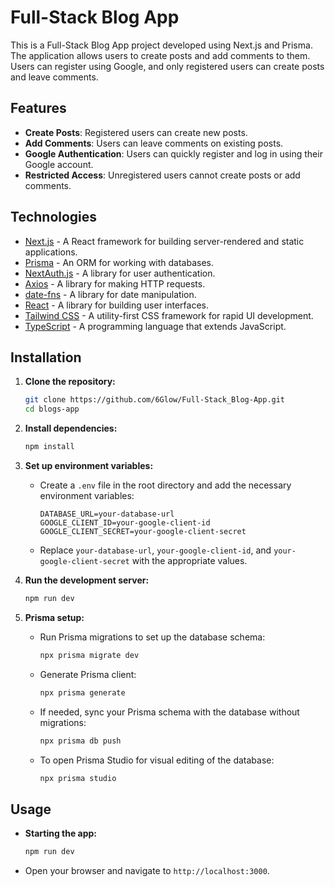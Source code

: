 # Full-Stack Blog App

This is a Full-Stack Blog App project developed using Next.js and Prisma. The application allows users to create posts and add comments to them. Users can register using Google, and only registered users can create posts and leave comments.

## Features

- **Create Posts**: Registered users can create new posts.
- **Add Comments**: Users can leave comments on existing posts.
- **Google Authentication**: Users can quickly register and log in using their Google account.
- **Restricted Access**: Unregistered users cannot create posts or add comments.

## Technologies

- [Next.js](https://nextjs.org/) - A React framework for building server-rendered and static applications.
- [Prisma](https://www.prisma.io/) - An ORM for working with databases.
- [NextAuth.js](https://next-auth.js.org/) - A library for user authentication.
- [Axios](https://axios-http.com/) - A library for making HTTP requests.
- [date-fns](https://date-fns.org/) - A library for date manipulation.
- [React](https://reactjs.org/) - A library for building user interfaces.
- [Tailwind CSS](https://tailwindcss.com/) - A utility-first CSS framework for rapid UI development.
- [TypeScript](https://www.typescriptlang.org/) - A programming language that extends JavaScript.

## Installation

1. **Clone the repository:**
    ```sh
    git clone https://github.com/6Glow/Full-Stack_Blog-App.git
    cd blogs-app
    ```

2. **Install dependencies:**
    ```sh
    npm install
    ```

3. **Set up environment variables:**
    - Create a `.env` file in the root directory and add the necessary environment variables:
      ```env
      DATABASE_URL=your-database-url
      GOOGLE_CLIENT_ID=your-google-client-id
      GOOGLE_CLIENT_SECRET=your-google-client-secret
      ```
    - Replace `your-database-url`, `your-google-client-id`, and `your-google-client-secret` with the appropriate values.

4. **Run the development server:**
    ```sh
    npm run dev
    ```

5. **Prisma setup:**
    - Run Prisma migrations to set up the database schema:
      ```sh
      npx prisma migrate dev
      ```
    - Generate Prisma client:
      ```sh
      npx prisma generate
      ```
    - If needed, sync your Prisma schema with the database without migrations:
      ```sh
      npx prisma db push
      ```
    - To open Prisma Studio for visual editing of the database:
      ```sh
      npx prisma studio
      ```

## Usage

- **Starting the app:**
    ```sh
    npm run dev
    ```
- Open your browser and navigate to `http://localhost:3000`.
  
<!------
## Contributing

If you would like to contribute to this project, please fork the repository and submit a pull request. 

## License

This project is licensed under the MIT License - see the [LICENSE](LICENSE) file for details.

## Screenshots

![Screenshot of the app](link-to-your-screenshot.png)
----->
